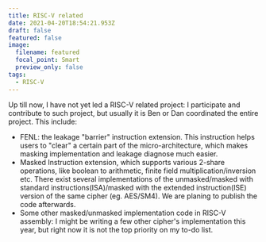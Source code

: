 ```yaml
---
title: RISC-V related
date: 2021-04-20T18:54:21.953Z
draft: false
featured: false
image:
  filename: featured
  focal_point: Smart
  preview_only: false
tags:
  - RISC-V
---
```

Up till now, I have not yet led a RISC-V related project: I participate and contribute to such project, but usually it is Ben or Dan coordinated the entire project. This include:

* FENL: the leakage "barrier" instruction extension. This instruction helps users to "clear" a certain part of the micro-architecture, which makes masking implementation and leakage diagnose much easier.
* Masked Instruction extension, which supports various 2-share operations, like boolean to arithmetic, finite field multiplication/inversion etc. There exist several implementations of the unmasked/masked with standard instructions(ISA)/masked with the extended instruction(ISE) version of the same cipher (eg. AES/SM4). We are planing to publish the code afterwards.
* Some other masked/unmasked implementation code in RISC-V assembly: I might be writing a few other cipher's implementation this year, but right now it is not the top priority on my to-do list.
